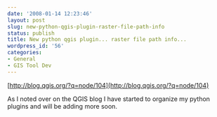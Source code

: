 ```yaml
---
date: '2008-01-14 12:23:46'
layout: post
slug: new-python-qgis-plugin-raster-file-path-info
status: publish
title: New python qgis plugin... raster file path info...
wordpress_id: '56'
categories:
- General
- GIS Tool Dev
---
```


[http://blog.qgis.org/?q=node/104](http://blog.qgis.org/?q=node/104)

As I noted over on the QGIS blog I have started to organize my python plugins and will be adding more soon.
